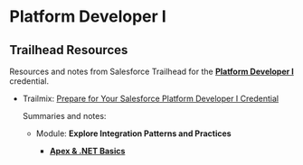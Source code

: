 # Platform Developer I

## Trailhead Resources
Resources and notes from Salesforce Trailhead for the **[Platform Developer I](https://trailhead.salesforce.com/en/credentials/platformdeveloperi)** credential.

- Trailmix: [Prepare for Your Salesforce Platform Developer I Credential](https://trailhead.salesforce.com/users/strailhead/trailmixes/prepare-for-your-salesforce-platform-developer-i-credential)

    Summaries and notes:

    - Module: **Explore Integration Patterns and Practices**

        - **[Apex & .NET Basics](../../trailhead/modules/apex-and-dotnet-basics.md)**